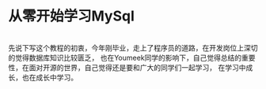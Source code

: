 从零开始学习MySql
====
<br>
    先说下写这个教程的初衷，今年刚毕业，走上了程序员的道路，在开发岗位上深切的觉得数据库知识比较匮乏，
也在Youmeek同学的影响下，自己觉得总结的重要性，在面对开源的世界，自己觉得还是要和广大的同学们一起学习，
在学习中成长，也在成长中学习。